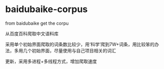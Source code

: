 # baidubaike-corpus
from baidubaike get the corpu

从百度百科爬取中文语料库

采用单个初始界面爬取的词条数比较少，用‘科学’爬到7W+词条，用比较笨的办法，多用几个初始界面，尽量使用与自己项目相关的词汇

更新，采用多进程+多线程方式，增加爬取速度
